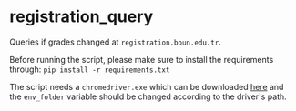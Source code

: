 # registration_query

Queries if grades changed at `registration.boun.edu.tr`.

Before running the script, please make sure to install the requirements through: `pip install -r requirements.txt`

The script needs a `chromedriver.exe` which can be downloaded [here](https://chromedriver.chromium.org/downloads) and the `env_folder` variable should be changed according to the driver's path.
